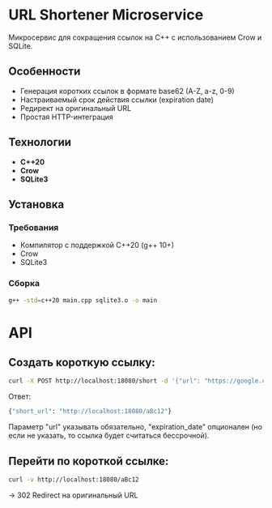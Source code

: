 # URL Shortener Microservice

Микросервис для сокращения ссылок на C++ с использованием Crow и SQLite.

## Особенности

- Генерация коротких ссылок в формате base62 (A-Z, a-z, 0-9)
- Настраиваемый срок действия ссылки (expiration date)
- Редирект на оригинальный URL
- Простая HTTP-интеграция

## Технологии

- **C++20** 
- **Crow** 
- **SQLite3** 

## Установка

### Требования
- Компилятор с поддержкой C++20 (g++ 10+)
- Crow
- SQLite3

### Сборка
```bash
g++ -std=c++20 main.cpp sqlite3.o -o main 
```

# API
## Создать короткую ссылку: 
```bash
curl -X POST http://localhost:18080/short -d '{"url": "https://google.com", "expiration_date" : "2025-05-09 14:51:51"}'
```

Ответ: 
```bash
{"short_url": "http://localhost:18080/aBc12"}
```
Параметр "url" указывать обязательно, "expiration_date" опционален (но если не указать, то ссылка будет считаться бессрочной). 
## Перейти по короткой ссылке:
```bash
curl -v http://localhost:18080/aBc12
```
→ 302 Redirect на оригинальный URL
